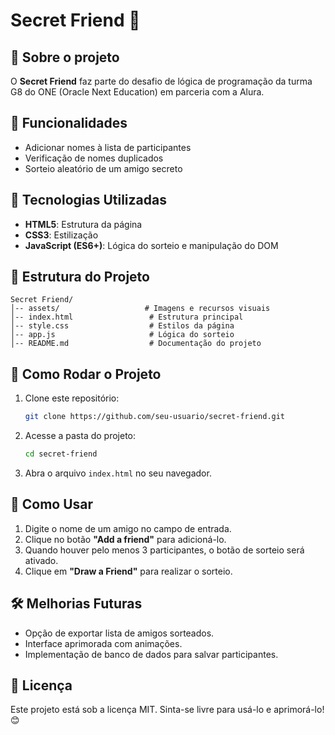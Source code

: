 # Secret Friend 🎉

## 📌 Sobre o projeto
O **Secret Friend** faz parte do desafio de lógica de programação da turma G8 do ONE (Oracle Next Education) em parceria com a Alura.

## 🚀 Funcionalidades
- Adicionar nomes à lista de participantes
- Verificação de nomes duplicados
- Sorteio aleatório de um amigo secreto

## 🎨 Tecnologias Utilizadas
- **HTML5**: Estrutura da página
- **CSS3**: Estilização
- **JavaScript (ES6+)**: Lógica do sorteio e manipulação do DOM

## 📂 Estrutura do Projeto
```
Secret Friend/
│-- assets/                   # Imagens e recursos visuais
│-- index.html                 # Estrutura principal
│-- style.css                  # Estilos da página
│-- app.js                     # Lógica do sorteio
│-- README.md                  # Documentação do projeto
```

## 🔧 Como Rodar o Projeto
1. Clone este repositório:
   ```sh
   git clone https://github.com/seu-usuario/secret-friend.git
   ```
2. Acesse a pasta do projeto:
   ```sh
   cd secret-friend
   ```
3. Abra o arquivo `index.html` no seu navegador.

## 🎯 Como Usar
1. Digite o nome de um amigo no campo de entrada.
2. Clique no botão **"Add a friend"** para adicioná-lo.
3. Quando houver pelo menos 3 participantes, o botão de sorteio será ativado.
4. Clique em **"Draw a Friend"** para realizar o sorteio.

## 🛠 Melhorias Futuras
- Opção de exportar lista de amigos sorteados.
- Interface aprimorada com animações.
- Implementação de banco de dados para salvar participantes.

## 📜 Licença
Este projeto está sob a licença MIT. Sinta-se livre para usá-lo e aprimorá-lo! 😊


